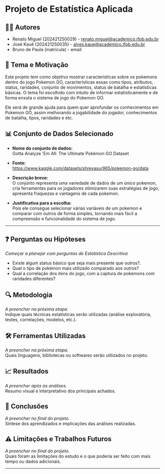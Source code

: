 # Projeto de Estatística Aplicada

## 🧑‍💻 Autores  
- Renato Miguel (202421250029) - renato.miguel@academico.ifpb.edu.br  
- José Kauê (202421250035) - alves.kaue@academico.ifpb.edu.br  
- Bruno de Paula (matrícula) - email  

## 🎯 Tema e Motivação  
Este projeto tem como objetivo mostrar características sobre os pokemons dentro do jogo Pokemon GO, características essas como tipos, atributos, status, raridades, conjunto de movimentos, status de batalha e estatísticas básicas. O tema foi escolhido com intuito de informar estatísticamente e de forma enxuta o sistema de jogo do Pokemon GO.

Ele será de grande ajuda para quem quer aprofundar os conhecimentos em Pokemon GO, assim melhorando a jogabilidade do jogador, conhecimentos de batalha, tipos, raridades e etc.

## 📊 Conjunto de Dados Selecionado  
- **Nome do conjunto de dados:**  
  Gotta Analyze 'Em All: The Ultimate Pokémon GO Dataset

- **Fonte:**  
  https://www.kaggle.com/datasets/shreyasur965/pokemon-go/data

- **Descrição breve:**  
  O conjunto representa uma variedade de dados de um único pokemon, cria ferramentas para os jogadores otimizarem suas estratégias de jogo, apresenta fraquezas e vantagens de cada pokemon.   

- **Justificativa para a escolha:**  
  Pois ele consegue selecionar várias variáveis de um pokemon e comparar com outros de forma simples, tornando mais fácil a compreensão e funcionalidade do sistema de jogo.

---

## ❓ Perguntas ou Hipóteses  
*Começar a planejar com perguntas de Estatística Descritiva*  
- Existe algum status básico que seja mais presente que outros?.
- Qual o tipo de pokémon mais utilizado comparado aos outros?
- Qual a correlação dos itens do jogo, com a captura de pokemons com raridades diferentes?

## 🔍 Metodologia  
*A preencher na próxima etapa.*  
Indique quais técnicas estatísticas serão utilizadas (análise exploratória, testes, correlações, modelos, etc.).

## 🛠️ Ferramentas Utilizadas  
*A preencher na próxima etapa.*  
Quais linguagens, bibliotecas ou softwares serão utilizados no projeto.

## 📈 Resultados  
*A preencher após as análises.*  
Resumo visual e interpretativo dos principais achados.

## 📌 Conclusões  
*A preencher no final do projeto.*  
Síntese dos aprendizados e implicações das análises realizadas.

## ⚠️ Limitações e Trabalhos Futuros  
*A preencher no final do projeto.*  
Quais foram as limitações do estudo e o que poderia ser feito com mais tempo ou dados adicionais.

---

